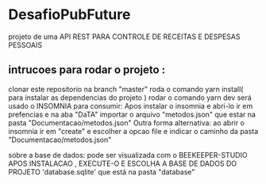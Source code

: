 
# DesafioPubFuture
projeto de uma API REST  PARA CONTROLE DE RECEITAS  E DESPESAS PESSOAIS

## intrucoes para rodar o projeto :
clonar este repositorio na branch "master"
roda o comando  yarn install( para instalar as dependencias do projeto )
rodar o comando  yarn dev
será  usado o INSOMNIA para consumir:
Apos instalar o insomnia e abri-lo
ir em prefencias e na aba  "DaTA"  importar o arquivo "metodos.json" que estar na pasta "Documentacao/metodos.json"
Outra  forma alternativa: ao abrir o insomnia ir em "create" e escolher a opcao file e indicar o caminho da pasta "Documentacao/metodos.json"

sobre a base de dados:
pode ser visualizada com o BEEKEEPER-STUDIO
APOS INSTALACAO , EXECUTE-O  E ESCOLHA  A BASE DE DADOS DO PROJETO 'database.sqlite' que está na pasta  "database" 
